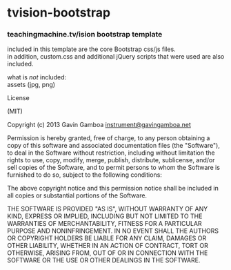 tvision-bootstrap
=================

### teachingmachine.tv/ision bootstrap template

included in this template are the core Bootstrap css/js files.
<br>
in addition, custom.css and additional jQuery scripts that were used are also included.

what is *not* included:
<br>
assets (jpg, png)


 License

(MIT)

Copyright (c) 2013 Gavin Gamboa <instrument@gavingamboa.net>

Permission is hereby granted, free of charge, to any person obtaining a copy of this software and associated documentation files (the "Software"), to deal in the Software without restriction, including without limitation the rights to use, copy, modify, merge, publish, distribute, sublicense, and/or sell copies of the Software, and to permit persons to whom the Software is furnished to do so, subject to the following conditions:

The above copyright notice and this permission notice shall be included in all copies or substantial portions of the Software.

THE SOFTWARE IS PROVIDED "AS IS", WITHOUT WARRANTY OF ANY KIND, EXPRESS OR IMPLIED, INCLUDING BUT NOT LIMITED TO THE WARRANTIES OF MERCHANTABILITY, FITNESS FOR A PARTICULAR PURPOSE AND NONINFRINGEMENT. IN NO EVENT SHALL THE AUTHORS OR COPYRIGHT HOLDERS BE LIABLE FOR ANY CLAIM, DAMAGES OR OTHER LIABILITY, WHETHER IN AN ACTION OF CONTRACT, TORT OR OTHERWISE, ARISING FROM, OUT OF OR IN CONNECTION WITH THE SOFTWARE OR THE USE OR OTHER DEALINGS IN THE SOFTWARE.

